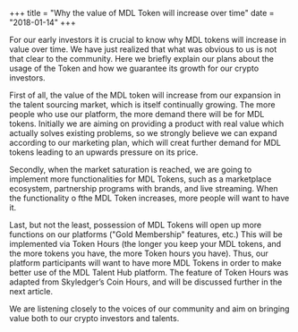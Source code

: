+++
title = "Why the value of MDL Token will increase over time"
date = "2018-01-14"
+++

For our early investors it is crucial to know why MDL tokens will increase in value over time. We have just realized that what was obvious to us is not that clear to the community. Here we briefly explain our plans about the usage of the Token and how we guarantee its growth for our crypto investors. 

First of all, the value of the MDL token will increase from our expansion in the talent sourcing market, which is itself continually growing. The more people who use our platform, the more demand there will be for MDL tokens. Initially we are aiming on providing a product with real value which actually solves existing problems, so we strongly believe we can expand according to our marketing plan, which will creat further demand for MDL tokens leading to an upwards pressure on its price.

Secondly, when the market saturation is reached, we are going to implement more functionalities for MDL Tokens, such as a marketplace ecosystem, partnership programs with brands, and live streaming. When the functionality o fthe  MDL Token increases, more people will want to have it.

Last, but not the least, possession of MDL Tokens will open up more functions on our platforms ("Gold Membership" features, etc.) This will be implemented via Token Hours (the longer you keep your MDL tokens, and the more tokens you have, the more Token hours you have). Thus, our platform participants will want to have more MDL Tokens in order to make better use of the MDL Talent Hub platform. The feature of Token Hours was adapted from Skyledger’s Coin Hours, and will be discussed further in the next article.

We are listening closely to the voices of our community and aim on bringing value both to our crypto investors and talents.

